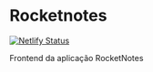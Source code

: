 # Rocketnotes

[![Netlify Status](https://api.netlify.com/api/v1/badges/7a6e4d81-8b17-4fa0-9fd0-9f17a93b8e15/deploy-status)](https://app.netlify.com/sites/rocketnotes-dam450/deploys)

Frontend da aplicação RocketNotes
